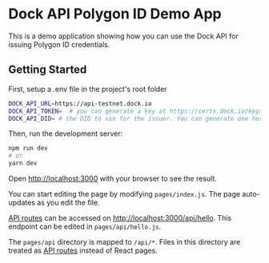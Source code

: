 # Dock API Polygon ID Demo App

This is a demo application showing how you can use the Dock API for issuing Polygon ID credentials.

## Getting Started

First, setup a .env file in the project's root folder

```bash
DOCK_API_URL=https://api-testnet.dock.io
DOCK_API_TOKEN=  # you can generate a key at https://certs.dock.io/keys
DOCK_API_DID= # the DID to use for the issuer. You can generate one here: https://certs.dock.io/dids
```

Then, run the development server:

```bash
npm run dev
# or
yarn dev
```

Open [http://localhost:3000](http://localhost:3000) with your browser to see the result.

You can start editing the page by modifying `pages/index.js`. The page auto-updates as you edit the file.

[API routes](https://nextjs.org/docs/api-routes/introduction) can be accessed on [http://localhost:3000/api/hello](http://localhost:3000/api/hello). This endpoint can be edited in `pages/api/hello.js`.

The `pages/api` directory is mapped to `/api/*`. Files in this directory are treated as [API routes](https://nextjs.org/docs/api-routes/introduction) instead of React pages.
